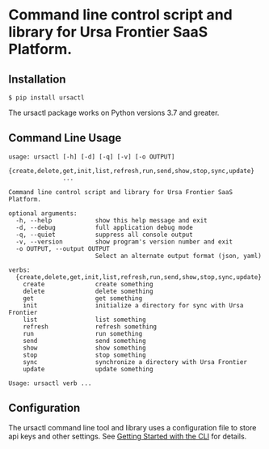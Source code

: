 # Command line control script and library for Ursa Frontier SaaS Platform.

## Installation

```
$ pip install ursactl
```

The ursactl package works on Python versions 3.7 and greater.

## Command Line Usage

```
usage: ursactl [-h] [-d] [-q] [-v] [-o OUTPUT]
               {create,delete,get,init,list,refresh,run,send,show,stop,sync,update}
               ...

Command line control script and library for Ursa Frontier SaaS Platform.

optional arguments:
  -h, --help            show this help message and exit
  -d, --debug           full application debug mode
  -q, --quiet           suppress all console output
  -v, --version         show program's version number and exit
  -o OUTPUT, --output OUTPUT
                        Select an alternate output format (json, yaml)

verbs:
  {create,delete,get,init,list,refresh,run,send,show,stop,sync,update}
    create              create something
    delete              delete something
    get                 get something
    init                initialize a directory for sync with Ursa Frontier
    list                list something
    refresh             refresh something
    run                 run something
    send                send something
    show                show something
    stop                stop something
    sync                synchronize a directory with Ursa Frontier
    update              update something

Usage: ursactl verb ...
```

## Configuration

The ursactl command line tool and library uses a configuration file to store api keys and other settings.
See [Getting Started with the CLI](https://docs.ursafrontier.cloud/guides/getting-started-with-the-cli/) for details.




